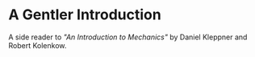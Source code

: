 # A Gentler Introduction

A side reader to _"An Introduction to Mechanics"_ by Daniel Kleppner and Robert Kolenkow.

